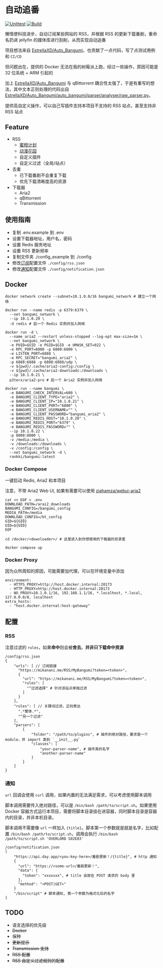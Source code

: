 # 自动追番
[![Unittest](https://github.com/RanKKI/Bangumi/actions/workflows/test.yml/badge.svg)](https://github.com/RanKKI/Bangumi/actions/workflows/test.yml) [![Build](https://github.com/RanKKI/Bangumi/actions/workflows/docker.yml/badge.svg)](https://github.com/RanKKI/Bangumi/actions/workflows/docker.yml)


懒惰使科技进步，自动订阅某些网站的 RSS，并根据 RSS 的更新下载番剧，重命名扔进 jellyfin 的媒体库进行刮削，从而实现自动追番

项目想法来自 [EstrellaXD/Auto_Bangumi](https://github.com/EstrellaXD/Auto_Bangumi)，也贡献了一点代码，写了点测试用例和 `CI/CD`

但问题出在，提供的 Docker 无法在我的树莓派上跑，经过一些操作，原因可能是 32 位系统 + ARM 引起的

加上 [EstrellaXD/Auto_Bangumi](https://github.com/EstrellaXD/Auto_Bangumi) 与 qBittorrent 耦合性太强了，于是有重写的想法，其中文本正则处理的代码出自 [EstrellaXD/Auto_Bangumi/auto_bangumi/parser/analyser/raw_parser.py](https://github.com/EstrellaXD/Auto_Bangumi/blob/c9c2b28389aac6ac4d778cdc7de1a77ca024b97e/auto_bangumi/parser/analyser/raw_parser.py)。

提供高自定义操作，可以自己写插件支持本项目不支持的 RSS 站点，甚至支持非 RSS 站点

## Feature
 - RSS
   - [蜜柑计划](https://mikanani.me/)
   - [动漫花园](https://dmhy.org/)
   - 自定义插件
   - 自定义过滤（全局/站点）
 - 去重
   - 已下载番剧不会重复下载
   - 优先下载清晰度高的资源
 - 下载器
   - Aria2
   - qBittorrent
   - Transmission

## 使用指南

 - 复制 .env.example 到 .env
 - 设置下载器地址，用户名，密码
 - 设置 Redis 服务地址
 - 设置 RSS 更新频率
 - 复制文件夹 ./config_example 到 ./config
 - 修改[订阅](#rss)配置文件 `./config/rss.json `
 - 修改[通知](#通知)配置文件 `./config/notification.json`

## Docker

```
docker network create --subnet=10.1.0.0/16 bangumi_network # 建立一个网络

docker run --name redis -p 6379:6379 \
  --net bangumi_network \
  --ip 10.1.0.20 \
  -d redis # 启一个 Redis 实例并加入网络

docker run -d \
  --name aria2 --restart unless-stopped --log-opt max-size=1m \
  --net bangumi_network \
  -e PUID=$UID -e PGID=$GID -e UMASK_SET=022 \
  -e RPC_PORT=6800 -p 6800:6800 \
  -e LISTEN_PORT=6888 \
  -e RPC_SECRET="bangumi_aria2" \
  -p 6888:6888 -p 6888:6888/udp \
  -v ${pwd}/.cache/aria2-config:/config \
  -v ${pwd}/.cache/aria2-downloads:/downloads \
  --ip 10.1.0.21 \
  p3terx/aria2-pro # 启一个 Aria2 实例并加入网络

docker run --name bangumi \
  -e BANGUMI_CHECK_INTERVAL=600 \
  -e BANGUMI_CLIENT_TYPE="aria2" \
  -e BANGUMI_CLIENT_IP="10.1.0.21" \
  -e BANGUMI_CLIENT_PORT="6800" \
  -e BANGUMI_CLIENT_USERNAME="" \
  -e BANGUMI_CLIENT_PASSWORD="bangumi_aria2" \
  -e BANGUMI_REDIS_HOST="10.1.0.20" \
  -e BANGUMI_REDIS_PORT="6379" \
  -e BANGUMI_REDIS_PASSWORD="" \
  --ip 10.1.0.22 \
  -p 8000:8000 \
  -v /media:/media \
  -v /downloads:/downloads \
  -v /config:/config \
  --net bangumi_network -d \
  rankki/bangumi:latest
```

### Docker Compose

一键启动 Redis, Aria2 和本项目

注意，不带 Aria2 Web UI, 如果有需要可以使用 [ziahamza/webui-aria2](https://github.com/ziahamza/webui-aria2)

```
cat << EOF > .env
DOWNLOAD_PATH=/arai2_downloads
BANGUMI_CONFIG=/bangumi_config
MEDIA_PATH=/media
DOWNLOAD_CONFIG=/bt_config
GID=${GID}
UID=${UID}
EOF

cd /docker/<downloader>/ # 这里进入到你想使用的下载器的目录里

docker compose up
```

### Docker Proxy
因为众所周知的原因，可能需要加代理，可以在环境变量中添加
```
environment:
  - HTTPS_PROXY=http://host.docker.internal:20173
  - HTTP_PROXY=http://host.docker.internal:20173
  - NO_PROXY=10.1.0.1/16, 192.168.1.1/16, *.localhost, *.local, 127.0.0.0/8, localhost
extra_hosts:
  - "host.docker.internal:host-gateway"
```

## 配置
### RSS
注意过滤的 `rules`，如果**命中**则会被**舍去**。**并非只下载命中资源**
```
/config/rss.json
{
    "urls": [ // 订阅链接
      "https://mikanani.me/RSS/MyBangumi?token=<token>",
      {
        "url": "https://mikanani.me/RSS/MyBangumi?token=<token>",
        "rules": [
          "^过滤选择" # 针对该站点单独过滤
        ]
      }
    ],
    "rules": [ // 关键词过滤，正则表达
      ".*繁体.*",
      "^另一个过滤"
    ],
    "parsers": [
        {
            "folder": "/path/to/plugins", # 插件的绝对路径，要求是一个 module，并 import 类到 `__init__.py`
            "classes": [
                "your-parser-name", # 插件类的名字
                "another-parser-name"
            ]
        }
    ]
}
```

### 通知
`url` 回调会使用 `curl` 调用，如果内置的无法满足需求，可以考虑使用脚本调用

脚本调用需要传入绝对路径，可以是 `/bin/bash /path/to/script.sh`。如果使用 Docker 容器方式运行本项目，需要将脚本目录挂在进容器，同时脚本目录是容器内的目录，并非本机目录。

脚本调用不需要像 `url` 一样加入 `{title}`。脚本第一个参数就是就是名字，比如配置 `/bin/bash /path/to/script.sh`，调用会执行 `/bin/bash /path/to/script.sh 'OVERLORD S02E03'`
```
/config/notification.json
[
    "https://api.day.app/<you-key-here>/番剧更新！/{title}", # http 通知
    {
      "url": "https://<some-url>/番剧更新！",
      "data": {
        "token": "xxxxxxx", # title 会放在 POST 请求的 body 里
      },
      "method": "<POST|GET>"
    }
    "/bin/script" # 脚本通知, 第一个参数为格式化后的名字
]
```

## TODO
 - 语言选择的优先级
 - ~~Docker~~
 - 保种
 - ~~更新提示~~
 - ~~Transmission 支持~~
 - ~~RSS 配置~~
 - ~~RSS 自定义过滤规则的配置~~